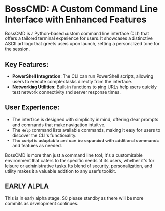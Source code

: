 # BossCMD: A Custom Command Line Interface with Enhanced Features

BossCMD is a Python-based custom command line interface (CLI) that offers a tailored terminal experience for users. It showcases a distinctive ASCII art logo that greets users upon launch, setting a personalized tone for the session.

## Key Features:
- **PowerShell Integration**: The CLI can run PowerShell scripts, allowing users to execute complex tasks directly from the interface.
- **Networking Utilities**: Built-in functions to ping URLs help users quickly test network connectivity and server response times.

## User Experience:
- The interface is designed with simplicity in mind, offering clear prompts and commands that make navigation intuitive.
- The `Help` command lists available commands, making it easy for users to discover the CLI's functionality.
- The script is adaptable and can be expanded with additional commands and features as needed.

BossCMD is more than just a command line tool; it's a customizable environment that caters to the specific needs of its users, whether it's for leisure or administrative tasks. Its blend of security, personalization, and utility makes it a valuable addition to any user's toolkit.

## EARLY ALPLA

This is in early alpha stage. SO please standby as there will be more commits as development continues.
